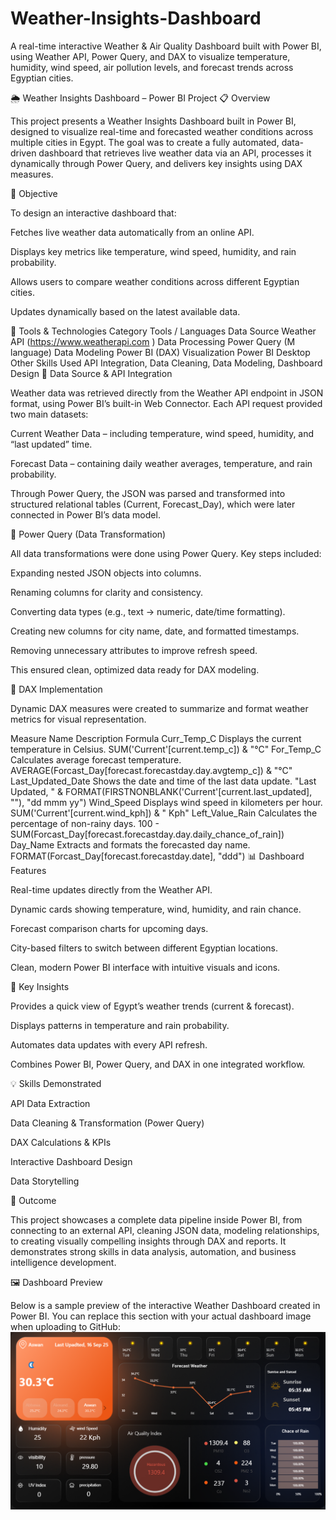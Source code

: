 # Weather-Insights-Dashboard
A real-time interactive Weather &amp; Air Quality Dashboard built with Power BI, using Weather API, Power Query, and DAX to visualize temperature, humidity, wind speed, air pollution levels, and forecast trends across Egyptian cities.


🌦️ Weather Insights Dashboard – Power BI Project
📋 Overview

This project presents a Weather Insights Dashboard built in Power BI, designed to visualize real-time and forecasted weather conditions across multiple cities in Egypt.
The goal was to create a fully automated, data-driven dashboard that retrieves live weather data via an API, processes it dynamically through Power Query, and delivers key insights using DAX measures.

🎯 Objective

To design an interactive dashboard that:

Fetches live weather data automatically from an online API.

Displays key metrics like temperature, wind speed, humidity, and rain probability.

Allows users to compare weather conditions across different Egyptian cities.

Updates dynamically based on the latest available data.

🧰 Tools & Technologies
Category	Tools / Languages
Data Source	Weather API (https://www.weatherapi.com
)
Data Processing	Power Query (M language)
Data Modeling	Power BI (DAX)
Visualization	Power BI Desktop
Other Skills Used	API Integration, Data Cleaning, Data Modeling, Dashboard Design
🔗 Data Source & API Integration

Weather data was retrieved directly from the Weather API endpoint in JSON format, using Power BI’s built-in Web Connector.
Each API request provided two main datasets:

Current Weather Data – including temperature, wind speed, humidity, and “last updated” time.

Forecast Data – containing daily weather averages, temperature, and rain probability.

Through Power Query, the JSON was parsed and transformed into structured relational tables (Current, Forecast_Day), which were later connected in Power BI’s data model.

🧩 Power Query (Data Transformation)

All data transformations were done using Power Query.
Key steps included:

Expanding nested JSON objects into columns.

Renaming columns for clarity and consistency.

Converting data types (e.g., text → numeric, date/time formatting).

Creating new columns for city name, date, and formatted timestamps.

Removing unnecessary attributes to improve refresh speed.

This ensured clean, optimized data ready for DAX modeling.

🧮 DAX Implementation

Dynamic DAX measures were created to summarize and format weather metrics for visual representation.

Measure Name	Description	Formula
Curr_Temp_C	Displays the current temperature in Celsius.	SUM('Current'[current.temp_c]) & "°C"
For_Temp_C	Calculates average forecast temperature.	AVERAGE(Forcast_Day[forecast.forecastday.day.avgtemp_c]) & "°C"
Last_Updated_Date	Shows the date and time of the last data update.	"Last Updated, " & FORMAT(FIRSTNONBLANK('Current'[current.last_updated], ""), "dd mmm yy")
Wind_Speed	Displays wind speed in kilometers per hour.	SUM('Current'[current.wind_kph]) & " Kph"
Left_Value_Rain	Calculates the percentage of non-rainy days.	100 - SUM(Forcast_Day[forecast.forecastday.day.daily_chance_of_rain])
Day_Name	Extracts and formats the forecasted day name.	FORMAT(Forcast_Day[forecast.forecastday.date], "ddd")
📊 Dashboard Features

Real-time updates directly from the Weather API.

Dynamic cards showing temperature, wind, humidity, and rain chance.

Forecast comparison charts for upcoming days.

City-based filters to switch between different Egyptian locations.

Clean, modern Power BI interface with intuitive visuals and icons.

🧠 Key Insights

Provides a quick view of Egypt’s weather trends (current & forecast).

Displays patterns in temperature and rain probability.

Automates data updates with every API refresh.

Combines Power BI, Power Query, and DAX in one integrated workflow.

💡 Skills Demonstrated

API Data Extraction

Data Cleaning & Transformation (Power Query)

DAX Calculations & KPIs

Interactive Dashboard Design

Data Storytelling

🚀 Outcome

This project showcases a complete data pipeline inside Power BI, from connecting to an external API, cleaning JSON data, modeling relationships, to creating visually compelling insights through DAX and reports.
It demonstrates strong skills in data analysis, automation, and business intelligence development.

🖼️ Dashboard Preview

Below is a sample preview of the interactive Weather Dashboard created in Power BI.
You can replace this section with your actual dashboard image when uploading to GitHub:
![Weather Dashboard Preview](Dashboard/weather_dashboard_preview.png)

